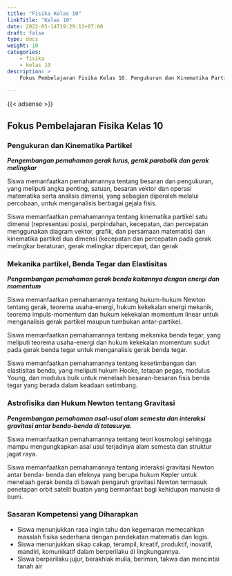```yaml
---
title: "Fisika Kelas 10"
linkTitle: "Kelas 10"
date: 2022-05-14T19:29:11+07:00
draft: false
type: docs
weight: 10
categories:
    - fisika
    - kelas 10
description: >
    Fokus Pembelajaran Fisika Kelas 10. Pengukuran dan Kinematika Partikel. Mekanika partikel, Benda Tegar dan Elastisitas. Astrofisika dan Hukum Gravitasi Newton
    
---
```



{{< adsense >}}

## Fokus Pembelajaran Fisika Kelas 10

### Pengukuran dan Kinematika Partikel

***Pengembangan pemahaman gerak lurus, gerak parabolik dan gerak melingkar***

Siswa memanfaatkan pemahamannya tentang besaran dan pengukuran, yang meliputi angka penting, satuan, besaran vektor dan operasi matematika serta analisis dimensi, yang sebagian diperoleh melalui percobaan, untuk menganalisis berbagai gejala fisis.

Siswa memanfaatkan pemahamannya tentang kinematika partikel satu dimensi (representasi posisi, perpindahan, kecepatan, dan percepatan menggunakan diagram vektor, grafik, dan persamaan matematis) dan kinematika partikel dua dimensi (kecepatan dan percepatan pada gerak melingkar beraturan, gerak melingkar dipercepat, dan gerak

### Mekanika partikel, Benda Tegar dan Elastisitas

***Pengembangan pemahaman gerak benda kaitannya dengan energi dan momentum***

Siswa memanfaatkan pemahamannya tentang hukum-hukum Newton tentang gerak, teorema usaha-energi, hukum kekekalan energi mekanik, teorema impuls-momentum dan hukum kekekalan momentum linear untuk menganalisis gerak partikel maupun tumbukan antar-partikel.

Siswa memanfaatkan pemahamannya tentang mekanika benda tegar, yang meliputi teorema usaha-energi dan hukum kekekalan momentum sudut pada gerak benda tegar untuk menganalisis gerak benda tegar.

Siswa memanfaatkan pemahamannya tentang kesetimbangan dan elastisitas benda, yang meliputi hukum Hooke, tetapan pegas, modulus Young, dan modulus bulk untuk menelaah besaran-besaran fisis benda tegar yang berada dalam keadaan setimbang.

### Astrofisika dan Hukum Newton tentang Gravitasi

***Pengembangan pemahaman asal-usul alam semesta dan interaksi gravitasi antar benda-benda di tatasurya.***

Siswa memanfaatkan pemahamannya tentang teori kosmologi sehingga mampu mengungkapkan asal usul terjadinya alam semesta dan struktur jagat raya.

Siswa memanfaatkan pemahamannya tentang interaksi gravitasi Newton antar benda- benda dan efeknya yang berupa hukum Kepler untuk menelaah gerak benda di bawah pengaruh gravitasi Newton termasuk penetapan orbit satelit buatan yang bermanfaat bagi kehidupan manusia di bumi.

### Sasaran Kompetensi yang Diharapkan

- Siswa menunjukkan rasa ingin tahu dan kegemaran memecahkan masalah fisika sederhana dengan pendekatan matematis dan logis.
- Siswa menunjukkan sikap cakap, terampil, kreatif, produktif, inovatif, mandiri, komunikatif dalam berperilaku di lingkungannya.
- Siswa berperilaku jujur, berakhlak mulia, beriman, takwa dan mencintai tanah air
